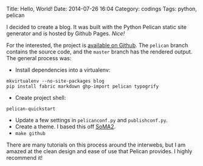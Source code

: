 Title: Hello, World!
Date: 2014-07-26 16:04
Category: codings
Tags: python, pelican


I decided to create a blog. It was built with the Python Pelican static site
generator and is hosted by Github Pages. *Nice!*

For the interested, the project is [available on Github][1]. The `pelican`
branch contains the source code, and the `master` branch has the rendered
output. The general process was:

* Install dependencies into a virtualenv:
```shell
mkvirtualenv --no-site-packages blog
pip install fabric markdown ghp-import pelican typogrify
```
* Create project shell:
```shell
pelican-quickstart
```
* Update a few settings in `pelicanconf.py` and `publishconf.py`.
* Create a theme. I based this off [SoMA2][2].
* `make github`

There are many tutorials on this process around the interwebs, but I am amazed
at the clean design and ease of use that Pelican provides. I highly recommend
it!

[1]: https://github.com/danielnaab/danielnaab.github.io
[2]: https://github.com/getpelican/pelican-themes/tree/master/SoMA2
